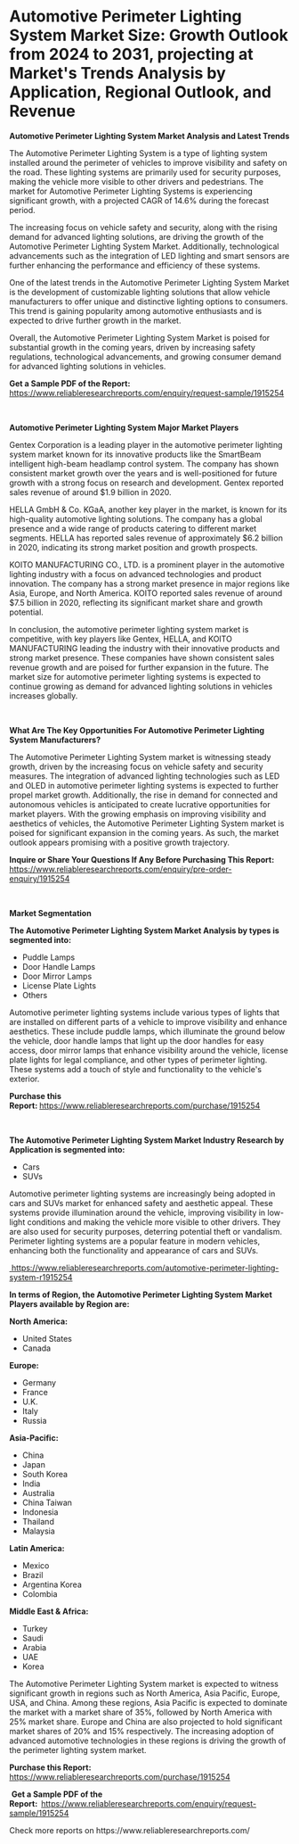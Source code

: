 <p><h1>Automotive Perimeter Lighting System Market Size: Growth Outlook from 2024 to 2031, projecting at Market's Trends Analysis by Application, Regional Outlook, and Revenue</h1></p><p><strong>Automotive Perimeter Lighting System Market Analysis and Latest Trends</strong></p>
<p><p>The Automotive Perimeter Lighting System is a type of lighting system installed around the perimeter of vehicles to improve visibility and safety on the road. These lighting systems are primarily used for security purposes, making the vehicle more visible to other drivers and pedestrians. The market for Automotive Perimeter Lighting Systems is experiencing significant growth, with a projected CAGR of 14.6% during the forecast period.</p><p>The increasing focus on vehicle safety and security, along with the rising demand for advanced lighting solutions, are driving the growth of the Automotive Perimeter Lighting System Market. Additionally, technological advancements such as the integration of LED lighting and smart sensors are further enhancing the performance and efficiency of these systems.</p><p>One of the latest trends in the Automotive Perimeter Lighting System Market is the development of customizable lighting solutions that allow vehicle manufacturers to offer unique and distinctive lighting options to consumers. This trend is gaining popularity among automotive enthusiasts and is expected to drive further growth in the market.</p><p>Overall, the Automotive Perimeter Lighting System Market is poised for substantial growth in the coming years, driven by increasing safety regulations, technological advancements, and growing consumer demand for advanced lighting solutions in vehicles.</p></p>
<p><strong>Get a Sample PDF of the Report:&nbsp;</strong> <a href="https://www.reliableresearchreports.com/enquiry/request-sample/1915254">https://www.reliableresearchreports.com/enquiry/request-sample/1915254</a></p>
<p>&nbsp;</p>
<p><strong>Automotive Perimeter Lighting System Major Market Players</strong></p>
<p><p>Gentex Corporation is a leading player in the automotive perimeter lighting system market known for its innovative products like the SmartBeam intelligent high-beam headlamp control system. The company has shown consistent market growth over the years and is well-positioned for future growth with a strong focus on research and development. Gentex reported sales revenue of around $1.9 billion in 2020.</p><p>HELLA GmbH & Co. KGaA, another key player in the market, is known for its high-quality automotive lighting solutions. The company has a global presence and a wide range of products catering to different market segments. HELLA has reported sales revenue of approximately $6.2 billion in 2020, indicating its strong market position and growth prospects.</p><p>KOITO MANUFACTURING CO., LTD. is a prominent player in the automotive lighting industry with a focus on advanced technologies and product innovation. The company has a strong market presence in major regions like Asia, Europe, and North America. KOITO reported sales revenue of around $7.5 billion in 2020, reflecting its significant market share and growth potential.</p><p>In conclusion, the automotive perimeter lighting system market is competitive, with key players like Gentex, HELLA, and KOITO MANUFACTURING leading the industry with their innovative products and strong market presence. These companies have shown consistent sales revenue growth and are poised for further expansion in the future. The market size for automotive perimeter lighting systems is expected to continue growing as demand for advanced lighting solutions in vehicles increases globally.</p></p>
<p>&nbsp;</p>
<p><strong>What Are The Key Opportunities For Automotive Perimeter Lighting System Manufacturers?</strong></p>
<p><p>The Automotive Perimeter Lighting System market is witnessing steady growth, driven by the increasing focus on vehicle safety and security measures. The integration of advanced lighting technologies such as LED and OLED in automotive perimeter lighting systems is expected to further propel market growth. Additionally, the rise in demand for connected and autonomous vehicles is anticipated to create lucrative opportunities for market players. With the growing emphasis on improving visibility and aesthetics of vehicles, the Automotive Perimeter Lighting System market is poised for significant expansion in the coming years. As such, the market outlook appears promising with a positive growth trajectory.</p></p>
<p><strong>Inquire or Share Your Questions If Any Before Purchasing This Report:</strong> <a href="https://www.reliableresearchreports.com/enquiry/pre-order-enquiry/1915254">https://www.reliableresearchreports.com/enquiry/pre-order-enquiry/1915254</a></p>
<p>&nbsp;</p>
<p><strong>Market Segmentation</strong></p>
<p><strong>The Automotive Perimeter Lighting System Market Analysis by types is segmented into:</strong></p>
<p><ul><li>Puddle Lamps</li><li>Door Handle Lamps</li><li>Door Mirror Lamps</li><li>License Plate Lights</li><li>Others</li></ul></p>
<p><p>Automotive perimeter lighting systems include various types of lights that are installed on different parts of a vehicle to improve visibility and enhance aesthetics. These include puddle lamps, which illuminate the ground below the vehicle, door handle lamps that light up the door handles for easy access, door mirror lamps that enhance visibility around the vehicle, license plate lights for legal compliance, and other types of perimeter lighting. These systems add a touch of style and functionality to the vehicle's exterior.</p></p>
<p><strong>Purchase this Report:&nbsp;</strong><a href="https://www.reliableresearchreports.com/purchase/1915254">https://www.reliableresearchreports.com/purchase/1915254</a></p>
<p>&nbsp;</p>
<p><strong>The Automotive Perimeter Lighting System Market Industry Research by Application is segmented into:</strong></p>
<p><ul><li>Cars</li><li>SUVs</li></ul></p>
<p><p>Automotive perimeter lighting systems are increasingly being adopted in cars and SUVs market for enhanced safety and aesthetic appeal. These systems provide illumination around the vehicle, improving visibility in low-light conditions and making the vehicle more visible to other drivers. They are also used for security purposes, deterring potential theft or vandalism. Perimeter lighting systems are a popular feature in modern vehicles, enhancing both the functionality and appearance of cars and SUVs.</p></p>
<p><a href="https://www.reliableresearchreports.com/automotive-perimeter-lighting-system-r1915254">&nbsp;https://www.reliableresearchreports.com/automotive-perimeter-lighting-system-r1915254</a></p>
<p><strong>In terms of Region, the Automotive Perimeter Lighting System Market Players available by Region are:</strong></p>
<p>
    <p> <strong> North America: </strong>
        <ul>
            <li>United States</li>
            <li>Canada</li>
        </ul>
        </p> 
    <p> <strong> Europe: </strong>
        <ul>
            <li>Germany</li>
            <li>France</li>
            <li>U.K.</li>
            <li>Italy</li>
            <li>Russia</li>
        </ul>
        </p> 
    <p> <strong> Asia-Pacific: </strong>
        <ul>
            <li>China</li>
            <li>Japan</li>
            <li>South Korea</li>
            <li>India</li>
            <li>Australia</li>
            <li>China Taiwan</li>
            <li>Indonesia</li>
            <li>Thailand</li>
            <li>Malaysia</li>
        </ul>
        </p> 
    <p> <strong> Latin America: </strong>
        <ul>
            <li>Mexico</li>
            <li>Brazil</li>
            <li>Argentina Korea</li>
            <li>Colombia</li>
        </ul>
        </p> 
    <p> <strong> Middle East & Africa: </strong>
        <ul>
            <li>Turkey</li>
            <li>Saudi</li>
            <li>Arabia</li>
            <li>UAE</li>
            <li>Korea</li>
        </ul>
    </p>
    </p>
<p><p>The Automotive Perimeter Lighting System market is expected to witness significant growth in regions such as North America, Asia Pacific, Europe, USA, and China. Among these regions, Asia Pacific is expected to dominate the market with a market share of 35%, followed by North America with 25% market share. Europe and China are also projected to hold significant market shares of 20% and 15% respectively. The increasing adoption of advanced automotive technologies in these regions is driving the growth of the perimeter lighting system market.</p></p>
<p><strong>Purchase this Report: </strong><a href="https://www.reliableresearchreports.com/purchase/1915254">https://www.reliableresearchreports.com/purchase/1915254</a></p>
<p>&nbsp;<strong>Get a Sample PDF of the Report:&nbsp;&nbsp;</strong><a href="https://www.reliableresearchreports.com/enquiry/request-sample/1915254">https://www.reliableresearchreports.com/enquiry/request-sample/1915254</a></p>
<p><strong></strong></p>
<p>Check more reports on https://www.reliableresearchreports.com/</p>